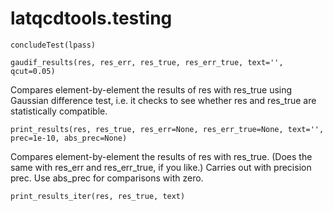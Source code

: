 latqcdtools.testing
=============

`concludeTest(lpass)`


`gaudif_results(res, res_err, res_true, res_err_true, text='', qcut=0.05)`

Compares element-by-element the results of res with res_true using Gaussian difference test, i.e. it checks
to see whether res and res_true are statistically compatible. 

`print_results(res, res_true, res_err=None, res_err_true=None, text='', prec=1e-10, abs_prec=None)`

Compares element-by-element the results of res with res_true. (Does the same with res_err and res_err_true,
if you like.) Carries out with precision prec. Use abs_prec for comparisons with zero. 

`print_results_iter(res, res_true, text)`


